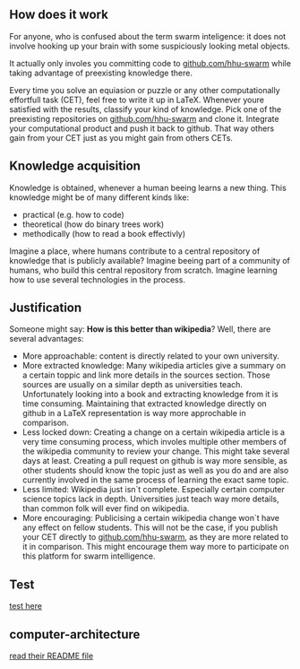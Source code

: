 ## How does it work
For anyone, who is confused about the term swarm inteligence: it does not involve hooking up your brain with some suspiciously looking metal objects.

It actually only involes you committing code to [github.com/hhu-swarm](https://github.com/hhu-swarm) while taking advantage of preexisting knowledge there.

Every time you solve an equiasion or puzzle or any other computationally effortfull task (CET), feel free to write it up in LaTeX. Whenever youre satisfied with the results, classify your kind of knowledge. Pick one of the preexisting repositories on [github.com/hhu-swarm](https://github.com/hhu-swarm) and clone it. Integrate your computational product and push it back to github. That way others gain from your CET just as you might gain from others CETs.

## Knowledge acquisition
Knowledge is obtained, whenever a human beeing learns a new thing. This knowledge might be of many different kinds like:
- practical (e.g. how to code)
- theoretical (how do binary trees work)
- methodically (how to read a book effectivly)

Imagine a place, where humans contribute to a central repository of knowledge that is publicly available? Imagine beeing part of a community of humans, who build this central repository from scratch. Imagine learning how to use several technologies in the process.

## Justification

Someone might say: **How is this better than wikipedia**?
Well, there are several advantages:
- More approachable: content is directly related to your own university.
- More extracted knowledge: Many wikipedia articles give a summary on a certain toppic and link more details in the sources section. Those sources are usually on a similar depth as universities teach. Unfortunately looking into a book and extracting knowledge from it is time consuming. Maintaining that extracted knowledge directly on github in a LaTeX representation is way more approchable in comparison.
- Less locked down: Creating a change on a certain wikipedia article is a very time consuming process, which involes multiple other members of the wikipedia community to review your change. This might take several days at least. Creating a pull request on github is way more sensible, as other students should know the topic just as well as you do and are also currently involved in the same process of learning the exact same topic.
- Less limited: Wikipedia just isn`t complete. Especially certain computer science topics lack in depth. Universities just teach way more details, than common folk will ever find on wikipedia.
- More encouraging: Publicising a certain wikipedia change won`t have any effect on fellow students. This will not be the case, if you publish your CET directly to [github.com/hhu-swarm](https://github.com/hhu-swarm), as they are more related to it in comparison. This might encourage them way more to participate on this platform for swarm intelligence.

## Test
[test here](test/README.md)

## computer-architecture
[read their README file](computer-architecture/README.md)
